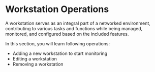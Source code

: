 # Workstation Operations

A workstation serves as an integral part of a networked environment, contributing to various tasks and functions while being managed, monitored, and configured based on the included features.

In this section, you will learn following operations:

* Adding a new workstation to start monitoring
* Editing a workstation
* Removing a workstation
